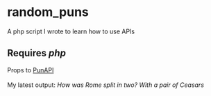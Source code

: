 # random_puns
A php script I wrote to learn how to use APIs

<h2><b>Requires <i>php</i></b></h2>

Props to <a href="https://www.punapi.rest/" target="_blank">PunAPI</a>
<br/>
<br>
My latest output: <i>How was Rome split in two? With a pair of Ceasars</i>
